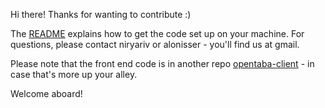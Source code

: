 Hi there! Thanks for wanting to contribute :) 

The [README](https://github.com/niryariv/opentaba-server) explains how to get the code set up on your machine. For questions, please contact niryariv or alonisser - you'll find us at gmail. 

Please note that the front end code is in another repo [opentaba-client](https://github.com/niryariv/opentaba-server) - in case that's more up your alley. 

Welcome aboard!